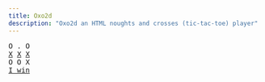 ```yaml
---
title: Oxo2d 
description: "Oxo2d an HTML noughts and crosses (tic-tac-toe) player"
---
```


<pre class="oxo2d">
O . O
<u>X</u> <u>X</u> <u>X</u>
O O X
<a href="../">I win</a>
</pre>
